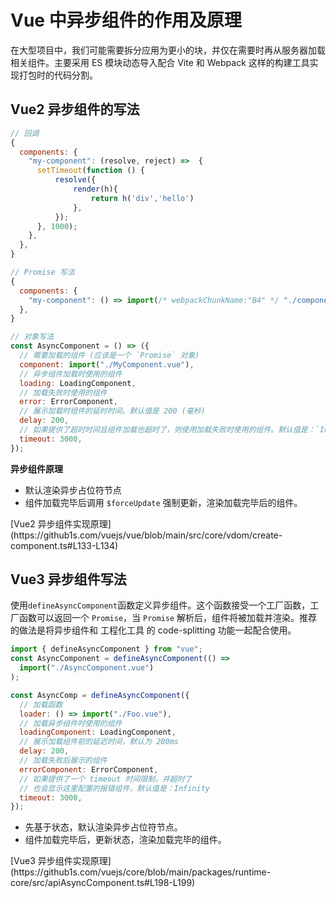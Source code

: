 # Vue 中异步组件的作用及原理

在大型项目中，我们可能需要拆分应用为更小的块，并仅在需要时再从服务器加载相关组件。主要采用 ES 模块动态导入配合 Vite 和 Webpack 这样的构建工具实现打包时的代码分割。

## Vue2 异步组件的写法

```js
// 回调
{
  components: {
    "my-component": (resolve, reject) =>  {
      setTimeout(function () {
          resolve({
              render(h){
                  return h('div','hello')
              },
          });
      }, 1000);
    },
  },
}

// Promise 写法
{
  components: {
    "my-component": () => import(/* webpackChunkName:"B4" */ "./components/B4.vue"),
  },
}

// 对象写法
const AsyncComponent = () => ({
  // 需要加载的组件 (应该是一个 `Promise` 对象)
  component: import("./MyComponent.vue"),
  // 异步组件加载时使用的组件
  loading: LoadingComponent,
  // 加载失败时使用的组件
  error: ErrorComponent,
  // 展示加载时组件的延时时间。默认值是 200 (毫秒)
  delay: 200,
  // 如果提供了超时时间且组件加载也超时了，则使用加载失败时使用的组件。默认值是：`Infinity`
  timeout: 3000,
});
```

**异步组件原理**

- 默认渲染异步占位符节点
- 组件加载完毕后调用 `$forceUpdate` 强制更新，渲染加载完毕后的组件。

<Bookmark>
[Vue2 异步组件实现原理](https://github1s.com/vuejs/vue/blob/main/src/core/vdom/create-component.ts#L133-L134)
</Bookmark>

## Vue3 异步组件写法

使用`defineAsyncComponent`函数定义异步组件。这个函数接受一个工厂函数，工厂函数可以返回一个 `Promise`，当 `Promise` 解析后，组件将被加载并渲染。推荐的做法是将异步组件和 工程化工具 的 code-splitting 功能一起配合使用。

```js
import { defineAsyncComponent } from "vue";
const AsyncComponent = defineAsyncComponent(() =>
  import("./AsyncComponent.vue")
);
```

```js
const AsyncComp = defineAsyncComponent({
  // 加载函数
  loader: () => import("./Foo.vue"),
  // 加载异步组件时使用的组件
  loadingComponent: LoadingComponent,
  // 展示加载组件前的延迟时间，默认为 200ms
  delay: 200,
  // 加载失败后展示的组件
  errorComponent: ErrorComponent,
  // 如果提供了一个 timeout 时间限制，并超时了
  // 也会显示这里配置的报错组件，默认值是：Infinity
  timeout: 3000,
});
```

- 先基于状态，默认渲染异步占位符节点。
- 组件加载完毕后，更新状态，渲染加载完毕的组件。

<Bookmark>
[Vue3 异步组件实现原理](https://github1s.com/vuejs/core/blob/main/packages/runtime-core/src/apiAsyncComponent.ts#L198-L199)
</Bookmark>